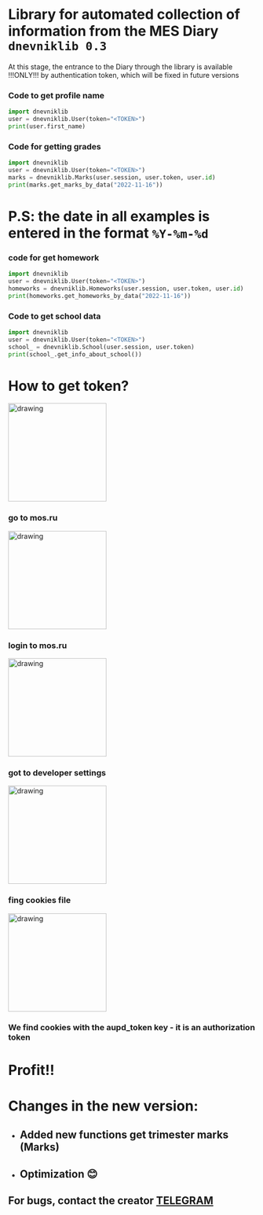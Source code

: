 # Library for automated collection of information from the MES Diary ```dnevniklib 0.3```

At this stage, the entrance to the Diary through the library is available !!!ONLY!!! by authentication token, which will be fixed in future versions

### Code to get profile name
```python 
import dnevniklib
user = dnevniklib.User(token="<TOKEN>")
print(user.first_name)
```

### Code for getting grades
```python
import dnevniklib
user = dnevniklib.User(token="<TOKEN>")
marks = dnevniklib.Marks(user.session, user.token, user.id)
print(marks.get_marks_by_data("2022-11-16"))
```
# P.S: the date in all examples is entered in the format ```%Y-%m-%d```

### code for get homework
```python
import dnevniklib
user = dnevniklib.User(token="<TOKEN>")
homeworks = dnevniklib.Homeworks(user.session, user.token, user.id)
print(homeworks.get_homeworks_by_data("2022-11-16"))
```

### Code to get school data
```python
import dnevniklib
user = dnevniklib.User(token="<TOKEN>")
school_ = dnevniklib.School(user.session, user.token)
print(school_.get_info_about_school())
```

# How to get token?
<html>
<img src="./screenshots/1.png" alt="drawing" width="200"/> 
</html>

### go to mos.ru

<html>
<img src="./screenshots/2.png" alt="drawing" width="200"/> 
</html>

### login to mos.ru

<html>
<img src="./screenshots/3.png" alt="drawing" width="200"/> 
</html>

### got to developer settings

<html>
<img src="./screenshots/4.png" alt="drawing" width="200"/> 
</html>

### fing cookies file

<html>
<img src="./screenshots/5.png" alt="drawing" width="200"/> 
</html>

### We find cookies with the aupd_token key - it is an authorization token

# Profit!!

# Changes in the new version:
 - ## Added new functions get trimester marks (Marks)
 - ## Optimization 😊

## For bugs, contact the creator <a href="https://dirtyhornet277.t.me">TELEGRAM</a>